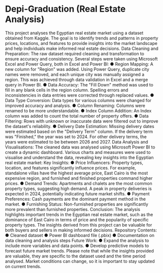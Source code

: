 # Depi-Graduation (Real Estate Analysis)
This project analyses the Egyptian real estate market using a dataset obtained from Kaggle. The goal is to identify trends and patterns in property prices, locations, and features to provide insights into the market landscape and help individuals make informed real estate decisions.
Data Cleaning and Preparation:
The raw dataset required cleaning and transformation to ensure accuracy and consistency. Several steps were taken using Microsoft Excel and Power Query, both in Excel and Power BI:
●
Region Mapping: A new column for "Region" was added. Using Power Query, duplicate city names were removed, and each unique city was manually assigned a region. This was achieved through data validation in Excel and a merge query in Power BI.
●
Data Accuracy: The "Fill Down" method was used to fill in any blank cells in the region column. Spelling errors and inconsistencies in data entries were corrected through replaced values.
●
Data Type Conversion: Data types for various columns were changed for improved accuracy and analysis.
●
Column Renaming: Columns were renamed to be more understandable.
●
Index Column Addition: An Index column was added to count the total number of property offers.
●
Data Filtering: Rows with unknown or inaccurate data were filtered out to improve the dataset's reliability.
●
Delivery Date Estimation: Missing delivery dates were estimated based on the "Delivery Term" column. If the delivery term was "Finished," the year was set to 2024. For other delivery terms, the years were estimated to be between 2026 and 2027.
Data Analysis and Visualisations:
The cleaned data was analysed using Microsoft Power BI to create a dynamic dashboard. Various charts and measures were used to visualise and understand the data, revealing key insights into the Egyptian real estate market:
Key Insights:
●
Price Influencers: Property types, location, and features significantly influence prices. For example, standalone villas have the highest average price, East Cairo is the most expensive region, and furnished and finished properties command higher prices.
●
Demand Trends: Apartments and chalets are the most common property types, suggesting high demand. A peak in property deliveries is expected in 2024, potentially indicating future market shifts.
●
Payment Preferences: Cash payments are the dominant payment method in the market.
●
Furnishing Status: Non-furnished properties are significantly more prevalent than furnished properties.
Conclusion:
The analysis highlights important trends in the Egyptian real estate market, such as the dominance of East Cairo in terms of price and the popularity of specific property types. The insights derived from this project can be valuable for both buyers and sellers in making informed decisions.
Repository Contents:
●
Cleaned dataset
●
Power BI dashboard file (.pbix)
●
Documentation on data cleaning and analysis steps
Future Work:
●
Expand the analysis to include more variables and data points.
●
Develop predictive models to forecast future market trends.
Please note that while the insights provided are valuable, they are specific to the dataset used and the time period analysed. Market conditions can change, so it is important to stay updated on current trends.
